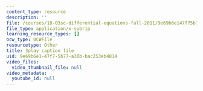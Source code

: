 ```yaml
---
content_type: resource
description: ''
file: /courses/18-03sc-differential-equations-fall-2011/9e69b6e147f75b77a30bbac253eb4814_te6Mplq3DCU.vtt
file_type: application/x-subrip
learning_resource_types: []
ocw_type: OCWFile
resourcetype: Other
title: 3play caption file
uid: 9e69b6e1-47f7-5b77-a30b-bac253eb4814
video_files:
  video_thumbnail_file: null
video_metadata:
  youtube_id: null
---
```

